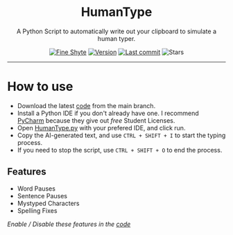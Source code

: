 <div align="center">
  <!-- Logo and Title -->
  <h1>HumanType</h1>
  <p>A Python Script to automatically write out your clipboard to simulate a human typer.</p>

  <!-- Fancy badges -->
  <a href="https://github.com/ryderjt"><img src="https://img.shields.io/badge/Fine%20Shyte-Yes-blue" alt="Fine Shyte"></a>
  <a href="https://github.com/ryderjt/HumanType/blob/main/HumanType.py"><img src="https://img.shields.io/badge/Version-v0.4-darkred" alt="Version"></a>
  <a href="https://github.com/ryderjt/HumanType/commits/master"><img src="https://img.shields.io/github/last-commit/ryderjt/humantype?logo=git" alt="Last commit"></a>
  <img src="https://img.shields.io/github/stars/ryderjt/humantype" alt="Stars">
</div>

<hr />

# How to use
- Download the latest [code](https://github.com/ryderjt/HumanType/blob/main/HumanType.py) from the main branch.
- Install a Python IDE if you don't already have one. I recommend [PyCharm](https://www.jetbrains.com/pycharm/) because they give out *free* Student Licenses.
- Open [HumanType.py](https://github.com/ryderjt/HumanType/blob/main/HumanType.py) with your prefered IDE, and click run.
- Copy the AI-generated text, and use `CTRL + SHIFT + I` to start the typing process.
- If you need to stop the script, use `CTRL + SHIFT + O` to end the process.

## Features
- Word Pauses
- Sentence Pauses
- Mystyped Characters
- Spelling Fixes

*Enable / Disable these features in the [code](https://github.com/ryderjt/HumanType/blob/main/HumanType.py)*
